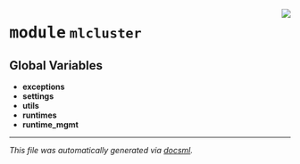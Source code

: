 <!-- markdownlint-disable -->

<a href="../src/mlcluster/__init__.py#L0"><img align="right" style="float:right;" src="https://img.shields.io/badge/-source-cccccc?style=flat-square"></a>

# <kbd>module</kbd> `mlcluster`




**Global Variables**
---------------
- **exceptions**
- **settings**
- **utils**
- **runtimes**
- **runtime_mgmt**




---

_This file was automatically generated via [docsml](https://github.com/khulnasoft/docsml)._
